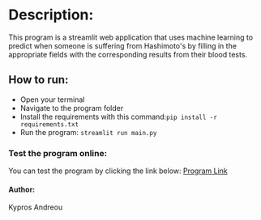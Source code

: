 # Description:
This program is a streamlit web application that uses machine learning to predict when someone is suffering from Hashimoto's by filling in the appropriate fields with the corresponding results from their blood tests.

## How to run:
- Open your terminal
- Navigate to the program folder
- Install the requirements with this command:```pip install -r requirements.txt```
- Run the program: ```streamlit run main.py```

### Test the program online:
You can test the program by clicking the link below:
[Program Link](https://hashimotos-disease-prediction.onrender.com/)



#### Author:
Kypros Andreou 
